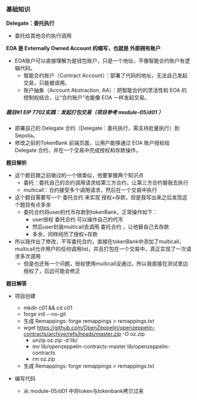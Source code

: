 
### 基础知识

**Delegate：委托执行**
- 委托给其他合约执行调用


**EOA 是 Externally Owned Account 的缩写，也就是 外部拥有账户**
- EOA账户可以直接理解为是钱包账户，只是一个地址，不像智能合约账户有逻辑代码。
    - 智能合约账户（Contract Account）：部署了代码的地址，无法自己发起交易，只能被调用。
    - 账户抽象（Account Abstraction, AA）：把智能合约的灵活性和 EOA 的控制权结合，让“合约账户”也能像 EOA 一样发起交易。


##### 题目#1 EIP 7702实践：发起打包交易（项目参考 module-05/d01 ）
- 部署自己的 Delegate 合约（Delegate：委托执行，需支持批量执行）到 Sepolia。
- 修改之前的TokenBank 前端页面，让用户能够通过 EOA 账户授权给 Delegate 合约，并在一个交易中完成授权和存款操作。


**题目解析**
- 这个题目跟之前做过的一个很类似，他要掌握两个知识点
    - 委托：委托自己的合约调用请求给第三方合约，让第三方合约替我去执行
    - multicall：合约接受多个调用请求，然后在一个交易中执行
- 这个题目需要写一个 委托合约 来实现 授权+存款，但是我写出来之后发现这个题目有点多余
    - 委托合约将user的代币存款到tokenBank，正常操作如下：
        - user授权 委托合约 可以操作自己的代币
        - 然后user封装multicall去调用 委托合约 ，让他替自己去存款
        - 多余，同样经历了授权+存款
- 所以我作出了修改，不写委托合约，直接在tokenBank中添加了multicall，multicall允许用户的任何调用list，并且打包在一个交易中，真正实现了一次请求多次调用
    - 但是也还有一个问题，授权使用multicall没通过，所以我直接在测试里边授权了，后边可能会修正


**题目解答**
- 项目创建
    - mkdir c01 && cd c01
    - forge init --no-git
    - 生成 Remappings: forge remappings > remappings.txt
    - wget https://github.com/OpenZeppelin/openzeppelin-contracts/archive/refs/heads/master.zip -O oz.zip
        - unzip oz.zip -d lib/
        - mv lib/openzeppelin-contracts-master lib/openzeppelin-contracts
        - rm oz.zip
    - 生成 Remappings: forge remappings > remappings.txt

- 编写代码
    - 从 module-05/d01 中将token与tokenbank拷贝过来
    

